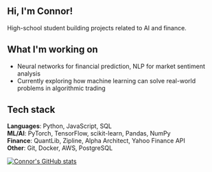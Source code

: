 ## Hi, I'm Connor!

High-school student building projects related to AI and finance. 

## What I'm working on
- Neural networks for financial prediction, NLP for market sentiment analysis
- Currently exploring how machine learning can solve real-world problems in algorithmic trading
  
## Tech stack
**Languages**: Python, JavaScript, SQL  
**ML/AI**: PyTorch, TensorFlow, scikit-learn, Pandas, NumPy  
**Finance**: QuantLib, Zipline, Alpha Architect, Yahoo Finance API  
**Other**: Git, Docker, AWS, PostgreSQL

[![Connor's GitHub stats](https://github-readme-stats.vercel.app/api?username=cwklurks&hide=stars&show_icons=true&theme=dracula)](https://github.com/cwklurks/github-readme-stats)
